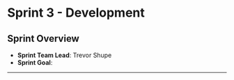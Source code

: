 # Sprint 3 - Development
## Sprint Overview
- **Sprint Team Lead**: Trevor Shupe
- **Sprint Goal**: 

---